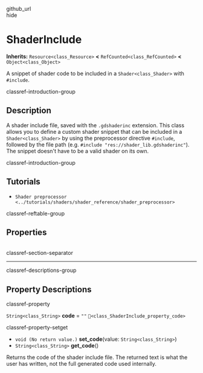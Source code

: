 github\_url  
hide

# ShaderInclude

**Inherits:** `Resource<class_Resource>` **&lt;**
`RefCounted<class_RefCounted>` **&lt;** `Object<class_Object>`

A snippet of shader code to be included in a `Shader<class_Shader>` with
`#include`.

classref-introduction-group

## Description

A shader include file, saved with the `.gdshaderinc` extension. This
class allows you to define a custom shader snippet that can be included
in a `Shader<class_Shader>` by using the preprocessor directive
`#include`, followed by the file path (e.g.
`#include "res://shader_lib.gdshaderinc"`). The snippet doesn't have to
be a valid shader on its own.

classref-introduction-group

## Tutorials

-   `Shader preprocessor <../tutorials/shaders/shader_reference/shader_preprocessor>`

classref-reftable-group

## Properties

<table>
<tbody>
<tr>
</tr>
</tbody>
</table>

classref-section-separator

------------------------------------------------------------------------

classref-descriptions-group

## Property Descriptions

classref-property

`String<class_String>` **code** = `""`
`🔗<class_ShaderInclude_property_code>`

classref-property-setget

-   `void (No return value.)` **set\_code**(value:
    `String<class_String>`)
-   `String<class_String>` **get\_code**()

Returns the code of the shader include file. The returned text is what
the user has written, not the full generated code used internally.
